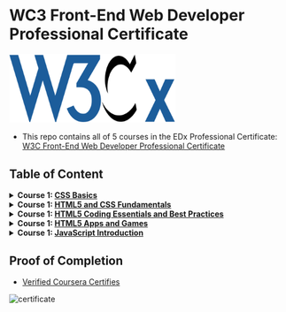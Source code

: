 # WC3 Front-End Web Developer Professional Certificate


<img style='width:300px' src="./w3c.png">

- This repo contains all of 5 courses in the EDx Professional Certificate: [W3C Front-End Web Developer Professional Certificate]()

## Table of Content

<details>
<summary><b>Course 1: </b><a href=""><b>CSS Basics </b></a></summary>

  * Module 1: Getting started with CSS 
  * Module 2: Building CSS rules
  * Module 3: Specific HTML element targeting with CSS selectors
  * Module 4: Layout and positioning
  * Module 5: Designing your Web site for your audience
</details>
<details>
<summary><b>Course 1: </b><a href=""><b>HTML5 and CSS Fundamentals</b></a></summary>

  * Module 1: My first Web page
  * Module 2: Attributes, images and links
  * Module 3: Adding style with CSS
  * Module 4: Fixing and debugging
  * Module 5: More HTML and CSS
  * Module 6: Basics of page layout

</details>
<details>
<summary><b>Course 1: </b><a href=""><b>HTML5 Coding Essentials and Best Practices</b></a></summary>

  * Module 1: HTML5 basics
  * Module 2: HTML5 multimedia
  * Module 3: HTML5 graphics
  * Module 4: HTML5 animations
  * Module 5: HTML5 forms
  * Module 6: HTML5 basic APIs
</details>
<details>
<summary><b>Course 1: </b><a href=""><b>HTML5 Apps and Games</b></a></summary>

  * Week 1: 
  * Week 2: 
  * Week 3: 
  * Week 4: 
</details>
<details>
<summary><b>Course 1: </b><a href=""><b>JavaScript Introduction </b></a></summary>

  * Week 1: 
  * Week 2: 
  * Week 3: 
  * Week 4: 
</details>


## Proof of Completion

- <a href=""> Verified Coursera Certifies</a>

<img src="./certificate.png" alt="certificate">
